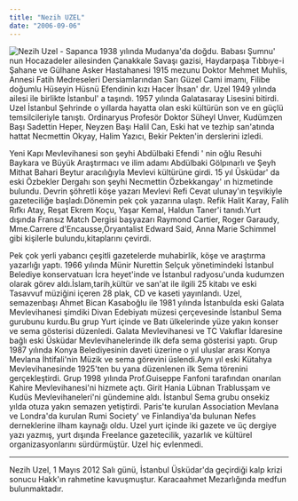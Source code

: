 ```yaml
---
title: "Nezih UZEL"
date: "2006-09-06"
---
```


![Nezih Uzel - Sapanca](/uploads/2006/09/nezihuzel.jpg) 1938 yılında Mudanya'da doğdu. Babası Şumnu' nun Hocazadeler ailesinden Çanakkale Savaşı gazisi, Haydarpaşa Tıbbıye-i Şahane ve Gülhane Asker Hastahanesi 1915 mezunu Doktor Mehmet Muhlis, Annesi Fatih Medreseleri Dersiamlarından Sarı Güzel Cami imamı, Filibe doğumlu Hüseyin Hüsnü Efendinin kızı Hacer İhsan' dır. Uzel 1949 yılında ailesi ile birlikte İstanbul' a taşındı. 1957 yılında Galatasaray Lisesini bitirdi. Uzel İstanbul Şehrinde o yıllarda hayatta olan eski kültürün son ve en güçlü temsilcileriyle tanıştı. Ordinaryus Profesör Doktor Süheyl Unver, Kudümzen Başı Sadettin Heper, Neyzen Başı Halil Can, Eski hat ve tezhip san'atında hattat Necmettin Okyay, Halim Yazıcı, Bekir Pekten'in derslerini izledi.

Yeni Kapı Mevlevihanesi son şeyhi Abdülbaki Efendi ' nin oğlu Resuhi Baykara ve Büyük Araştırmacı ve ilim adamı Abdülbaki Gölpınarlı ve Şeyh Mithat Bahari Beytur aracılığıyla Mevlevi kültürüne girdi. 15 yıl Üsküdar' da eski Özbekler Dergahı son şeyhi Necmettin Özbekkangay' ın hizmetinde bulundu. Devrin şöhretli köşe yazarı Mevlevi Refi Cevat ulunay'ın teşvikiyle gazeteciliğe başladı.Dönemin pek çok yazarına ulaştı. Refik Halit Karay, Falih Rıfkı Atay, Reşat Ekrem Koçu, Yaşar Kemal, Haldun Taner'i tanıdı.Yurt dışında Fransız Match Dergisi başyazarı Raymond Cartier, Roger Garaudy, Mme.Carrere d'Encausse,Oryantalist Edward Said, Anna Marie Schimmel gibi kişilerle bulundu,kitaplarını çevirdi.

Pek çok yerli yabancı çeşitli gazetelerde muhabirlik, köşe ve araştırma yazarlığı yaptı. 1966 yılında Münir Nurettin Selçuk yönetimindeki İstanbul Belediye konservatuarı İcra heyet'inde ve İstanbul radyosu'unda kudumzen olarak görev aldı.İslam,tarih,kültür ve san'at ile ilgili 25 kitabı ve eski Tasavvuf müziğini içeren 28 plak, CD ve kaseti yayınlandı. Uzel, semazenbaşı Ahmet Bican Kasaboğlu ile 1981 yılında İstanbulda eski Galata Mevlevihanesi şimdiki Divan Edebiyatı müzesi çerçevesinde İstanbul Sema gurubunu kurdu.Bu grup Yurt içinde ve Batı ülkelerinde yüze yakın konser ve sema gösterisi düzenledi. Galata Mevlevihanesi ve TC Vakıflar İdaresine bağlı eski Üsküdar Mevlevihanelerinde ilk defa sema gösterisi yaptı. Grup 1987 yılında Konya Belediyesinin daveti üzerine o yıl uluslar arası Konya Mevlana İhtifali'nin Müzik ve sema görevini üslendi.Aynı yıl eski Kütahya Mevlevihanesinde 1925'ten bu yana düzenlenen ilk Sema törenini gerçekleştirdi. Grup 1998 yılında Prof.Guiseppe Fanfoni tarafından onarılan Kahire Mevlevihanesi'ni hizmete açtı. Girit Hania Lübnan Trablusşam ve Kudüs Mevlevihaneleri'ni gündemine aldı. İstanbul Sema grubu onsekiz yılda otuza yakın semazen yetiştirdi. Paris'te kurulan Association Mevlana ve Londra'da kurulan Rumi Society' ve Finlandiya'da bulunan Nefes derneklerine ilham kaynağı oldu. Uzel yurt içinde iki gazete ve üç dergiye yazı yazmış, yurt dışında Freelance gazetecilik, yazarlık ve kültürel organizasyonlarını sürdürmüştür. Uzel hiç evlenmedi.

---

Nezih Uzel, 1 Mayıs 2012 Salı günü, İstanbul Üsküdar'da geçirdiği kalp krizi sonucu Hakk'ın rahmetine kavuşmuştur. Karacaahmet Mezarlığında medfun bulunmaktadır.
